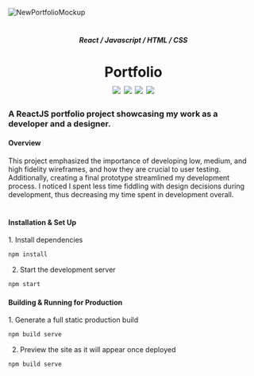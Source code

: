 ![NewPortfolioMockup](https://user-images.githubusercontent.com/73635827/197683034-4df74e31-8d26-423c-918a-e76d3dae12fa.png)
<h1></h1>

<h5 align="center">React / Javascript / HTML / CSS</h5>
<h1 align="center">Portfolio<br>
  <a href="http://www.arianadaris.com/" target="_blank"><img src="https://img.shields.io/badge/View Project-informational?style=flat&logo=java&logoColor=white&color=80A6D3" /></a>
  <a href="http://www.arianadaris.com/work/personal-portfolio" target="_blank"><img src="https://img.shields.io/badge/Read About Project-informational?style=flat&logo=java&logoColor=white&color=80A6D3" /></a>
  <a href="https://www.figma.com/file/dWbSGqR2y1PGWbWC7CZUiK/Personal-Website?node-id=0%3A1" target="_blank"><img src="https://img.shields.io/badge/View Prototype-informational?style=flat&logo=java&logoColor=white&color=80A6D3" /></a>
  <a href="https://dribbble.com/shots/18567074-Personal-Portfolio" target="_blank"><img src="https://img.shields.io/badge/View Dribbble-informational?style=flat&logo=java&logoColor=white&color=80A6D3" /></a>
</h1>

<h3>A ReactJS portfolio project showcasing my work as a developer and a designer.</h3>

<h4>Overview</h4>
<p>This project emphasized the importance of developing low, medium, and high fidelity wireframes, and how they are crucial to user testing. Additionally, creating a final prototype streamlined my development process. I noticed I spent less time fiddling with design decisions during development, thus decreasing my time spent in development overall.</p>

<h1></h1>

<h4>Installation & Set Up</h4>
1. Install dependencies

```sh
npm install
```

2. Start the development server

```sh
npm start
```

<h4>Building & Running for Production</h4>
1. Generate a full static production build

```sh
npm build serve
```

2. Preview the site as it will appear once deployed

```sh
npm build serve
```
